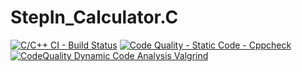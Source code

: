 # StepIn_Calculator.C

[![C/C++ CI - Build Status](https://github.com/Rohith28y/StepIn_MiniProject/actions/workflows/main.yml/badge.svg)](https://github.com/Rohith28y/StepIn_MiniProject/actions/workflows/main.yml)  [![Code Quality - Static Code - Cppcheck](https://github.com/Rohith28y/StepIn_MiniProject/actions/workflows/cppcheck.yml/badge.svg)](https://github.com/Rohith28y/StepIn_MiniProject/actions/workflows/cppcheck.yml) [![CodeQuality Dynamic Code Analysis Valgrind](https://github.com/Rohith28y/StepIn_MiniProject/actions/workflows/valgrind.yml/badge.svg)](https://github.com/Rohith28y/StepIn_MiniProject/actions/workflows/valgrind.yml) 

